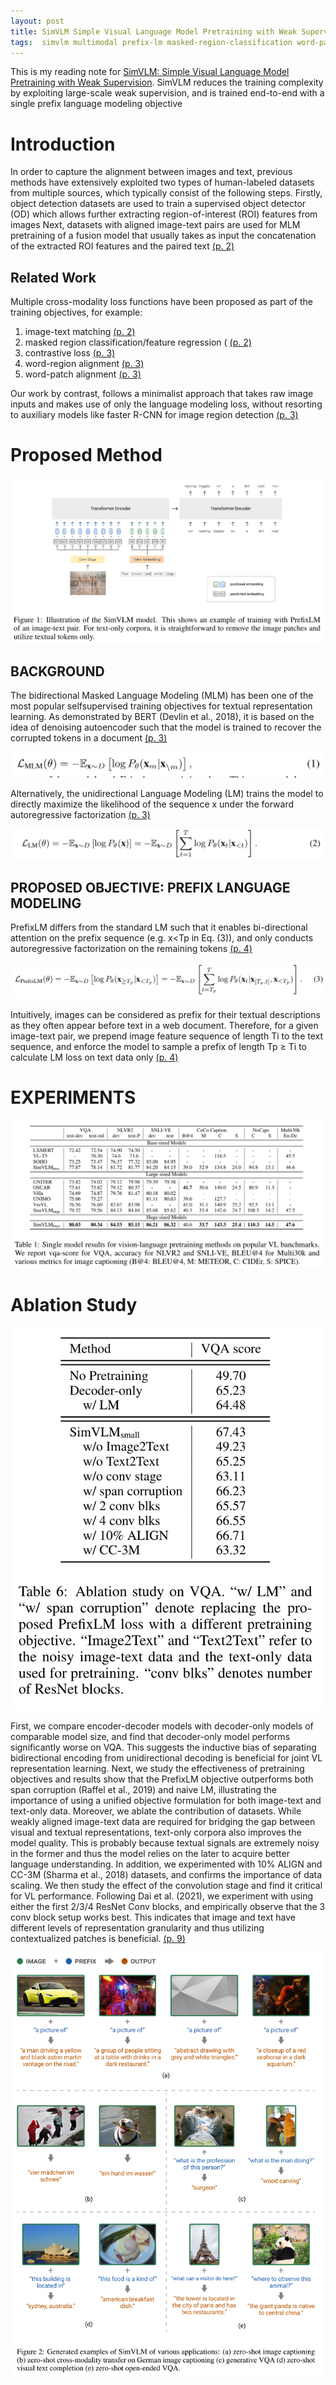 ```yaml
---
layout: post
title: SimVLM Simple Visual Language Model Pretraining with Weak Supervision
tags:  simvlm multimodal prefix-lm masked-region-classification word-patch-alignment contrastive-loss word-region-alignment deep-learning image-text-matching transformer
---
```


This is my reading note for [SimVLM: Simple Visual Language Model Pretraining with Weak Supervision](http://arxiv.org/abs/2108.10904). SimVLM reduces the training complexity by exploiting large-scale weak supervision, and is trained end-to-end with a single prefix language modeling objective

# Introduction
In order to capture the alignment between images and text, previous methods have extensively exploited two types of human-labeled datasets from multiple sources, which typically consist of the following steps. Firstly, object detection datasets are used to train a supervised object detector (OD) which allows further extracting region-of-interest (ROI) features from images Next, datasets with aligned image-text pairs are used for MLM pretraining of a fusion model that usually takes as input the concatenation of the extracted ROI features and the paired text [(p. 2)](zotero://open-pdf/library/items/LFLFXD2E?page=2&annotation=ZRRU9SEL)

## Related Work
Multiple cross-modality loss functions have been proposed as part of the training objectives, for example:
1. image-text matching [(p. 2)](zotero://open-pdf/library/items/LFLFXD2E?page=2&annotation=G2EZXYPK)
2. masked region classification/feature regression ( [(p. 2)](zotero://open-pdf/library/items/LFLFXD2E?page=2&annotation=DER63IGT)
3. contrastive loss [(p. 3)](zotero://open-pdf/library/items/LFLFXD2E?page=3&annotation=GQY795K4)
4. word-region alignment [(p. 3)](zotero://open-pdf/library/items/LFLFXD2E?page=3&annotation=QAMVSGGW)
5. word-patch alignment [(p. 3)](zotero://open-pdf/library/items/LFLFXD2E?page=3&annotation=UKU7FFYD)

Our work by contrast, follows a minimalist approach that takes raw image inputs and makes use of only the language modeling loss, without resorting to auxiliary models like faster R-CNN for image region detection [(p. 3)](zotero://open-pdf/library/items/LFLFXD2E?page=3&annotation=UJDHDV5H)

# Proposed Method
![](https://raw.githubusercontent.com/zhangtemplar/zhangtemplar.github.io/master/uPic/wangSimVLMSimpleVisual2021-3-x104-y504.png) 

## BACKGROUND
The bidirectional Masked Language Modeling (MLM) has been one of the most popular selfsupervised training objectives for textual representation learning. As demonstrated by BERT (Devlin et al., 2018), it is based on the idea of denoising autoencoder such that the model is trained to recover the corrupted tokens in a document [(p. 3)](zotero://open-pdf/library/items/LFLFXD2E?page=3&annotation=3GIF5HDV)

![](https://raw.githubusercontent.com/zhangtemplar/zhangtemplar.github.io/master/uPic/wangSimVLMSimpleVisual2021-3-x220-y191.png) 

Alternatively, the unidirectional Language Modeling (LM) trains the model to directly maximize the likelihood of the sequence x under the forward autoregressive factorization [(p. 3)](zotero://open-pdf/library/items/LFLFXD2E?page=3&annotation=TPTMTMS5)

![](https://raw.githubusercontent.com/zhangtemplar/zhangtemplar.github.io/master/uPic/wangSimVLMSimpleVisual2021-3-x165-y83.png) 

## PROPOSED OBJECTIVE: PREFIX LANGUAGE MODELING
PrefixLM differs from the standard LM such that it enables bi-directional attention on the prefix sequence (e.g. x<Tp in Eq. (3)), and only conducts autoregressive factorization on the remaining tokens [(p. 4)](zotero://open-pdf/library/items/LFLFXD2E?page=4&annotation=BEEG8TPL)

![](https://raw.githubusercontent.com/zhangtemplar/zhangtemplar.github.io/master/uPic/wangSimVLMSimpleVisual2021-4-x117-y524.png) 

Intuitively, images can be considered as prefix for their textual descriptions as they often appear before text in a web document. Therefore, for a given image-text pair, we prepend image feature sequence of length Ti to the text sequence, and enforce the model to sample a prefix of length Tp ≥ Ti to calculate LM loss on text data only [(p. 4)](zotero://open-pdf/library/items/LFLFXD2E?page=4&annotation=SG6AMPKB)

# EXPERIMENTS
![](https://raw.githubusercontent.com/zhangtemplar/zhangtemplar.github.io/master/uPic/wangSimVLMSimpleVisual2021-5-x102-y525.png) 

# Ablation Study
![](https://raw.githubusercontent.com/zhangtemplar/zhangtemplar.github.io/master/uPic/wangSimVLMSimpleVisual2021-9-x301-y378.png) 

First, we compare encoder-decoder models with decoder-only models of comparable model size, and find that decoder-only model performs significantly worse on VQA. 
This suggests the inductive bias of separating bidirectional encoding from unidirectional decoding is beneficial for joint VL representation learning. Next, we study the effectiveness of pretraining objectives and results show that the PrefixLM objective outperforms both span corruption (Raffel et al., 2019) and naive LM, illustrating the importance of using a unified objective formulation for both image-text and text-only data. Moreover, we ablate the contribution of datasets. While weakly aligned image-text data are required for bridging the gap between visual and textual representations, text-only corpora also improves the model quality. This is probably because textual signals are extremely noisy in the former and thus the model relies on the later to acquire better language understanding. In addition, we experimented with 10% ALIGN and CC-3M (Sharma et al., 2018) datasets, and confirms the importance of data scaling. We then study the effect of the convolution stage and find it critical for VL performance. Following Dai et al. (2021), we experiment with using either the first 2/3/4 ResNet Conv blocks, and empirically observe that the 3 conv block setup works best. This indicates that image and text have different levels of representation granularity and thus utilizing contextualized patches is beneficial. [(p. 9)](zotero://open-pdf/library/items/LFLFXD2E?page=9&annotation=SRQFP5PG)

![](https://raw.githubusercontent.com/zhangtemplar/zhangtemplar.github.io/master/uPic/wangSimVLMSimpleVisual2021-15-x99-y153.png)
